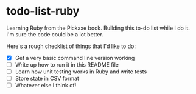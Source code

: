 # todo-list-ruby
Learning Ruby from the Pickaxe book. Building this to-do list while I do it. I'm sure the code could be a lot better.

Here's a rough checklist of things that I'd like to do:

- [x] Get a very basic command line version working
- [ ] Write up how to run it in this README file
- [ ] Learn how unit testing works in Ruby and write tests
- [ ] Store state in CSV format
- [ ] Whatever else I think of!